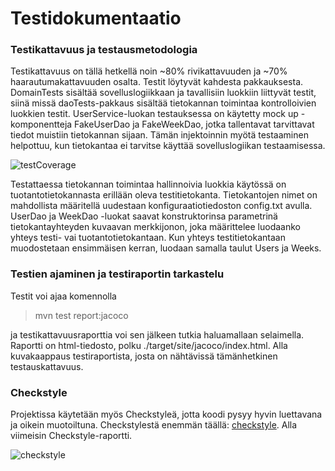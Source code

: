 # Testidokumentaatio #

### Testikattavuus ja testausmetodologia ###

Testikattavuus on tällä hetkellä noin ~80% rivikattavuuden ja ~70% haarautumakattavuuden osalta. Testit löytyvät kahdesta pakkauksesta. DomainTests sisältää sovelluslogiikkaan ja tavallisiin luokkiin liittyvät testit, siinä missä daoTests-pakkaus sisältää tietokannan toimintaa kontrolloivien luokkien testit. UserService-luokan testauksessa on käytetty mock up -komponentteja FakeUserDao ja FakeWeekDao, jotka tallentavat tarvittavat tiedot muistiin tietokannan sijaan. Tämän injektoinnin myötä testaaminen helpottuu, kun tietokantaa ei tarvitse käyttää sovelluslogiikan testaamisessa. 

![testCoverage](https://user-images.githubusercontent.com/64590570/147246109-b22efae0-3d64-454e-8fc3-05094d8a70fa.png)

Testattaessa tietokannan toimintaa hallinnoivia luokkia käytössä on tuotantotietokannasta erillään oleva testitietokanta. Tietokantojen nimet on mahdollista määritellä uudestaan konfiguraatiotiedoston config.txt avulla. UserDao ja WeekDao -luokat saavat konstruktorinsa parametrinä tietokantayhteyden kuvaavan merkkijonon, joka määrittelee luodaanko yhteys testi- vai tuotantotietokantaan. Kun yhteys testitietokantaan muodostetaan ensimmäisen kerran, luodaan samalla taulut Users ja Weeks. 

### Testien ajaminen ja testiraportin tarkastelu ### 

Testit voi ajaa komennolla 

> mvn test report:jacoco 

ja testikattavuusraporttia voi sen jälkeen tutkia haluamallaan selaimella. Raportti on html-tiedosto, polku ./target/site/jacoco/index.html. Alla kuvakaappaus testiraportista, josta on nähtävissä tämänhetkinen testauskattavuus. 

### Checkstyle ### 

Projektissa käytetään myös Checkstyleä, jotta koodi pysyy hyvin luettavana ja oikein muotoiltuna. Checkstylestä enemmän täällä: [checkstyle](https://checkstyle.org/). Alla viimeisin Checkstyle-raportti.

![checkstyle](https://user-images.githubusercontent.com/64590570/147101720-cccf2ff6-981d-4f03-a134-614b383be193.png)
